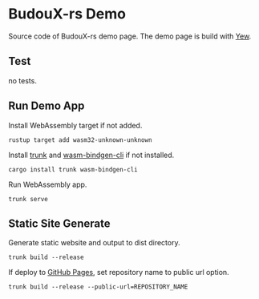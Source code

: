 # BudouX-rs Demo

Source code of BudouX-rs demo page.
The demo page is build with [Yew](https://github.com/yewstack/yew).

## Test

no tests.

<!--
```console
cargo test
```
-->

## Run Demo App

Install WebAssembly target if not added.

```console
rustup target add wasm32-unknown-unknown
```

Install [trunk](https://github.com/thedodd/trunk) and [wasm-bindgen-cli](https://github.com/rustwasm/wasm-bindgen) if not installed.

```console
cargo install trunk wasm-bindgen-cli
```

Run WebAssembly app.

```console
trunk serve
```

## Static Site Generate

Generate static website and output to dist directory.

```console
trunk build --release
```

If deploy to [GitHub Pages](https://pages.github.com/), set repository name to public url option.

```console
trunk build --release --public-url=REPOSITORY_NAME
```
